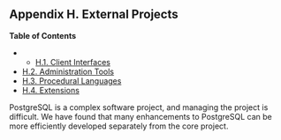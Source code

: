## Appendix H. External Projects

**Table of Contents**

  * *   [H.1. Client Interfaces](external-interfaces.html)
  * [H.2. Administration Tools](external-admin-tools.html)
  * [H.3. Procedural Languages](external-pl.html)
  * [H.4. Extensions](external-extensions.html)

PostgreSQL is a complex software project, and managing the project is difficult. We have found that many enhancements to PostgreSQL can be more efficiently developed separately from the core project.